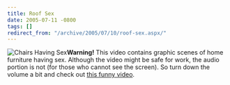 ```yaml
---
title: Roof Sex
date: 2005-07-11 -0800
tags: []
redirect_from: "/archive/2005/07/10/roof-sex.aspx/"
---
```


![Chairs Having
Sex](https://haacked.com/images/ChairsHavingSex.jpg)**Warning!** This
video contains graphic scenes of home furniture having sex. Although the
video might be safe for work, the audio portion is not (for those who
cannot see the screen). So turn down the volume a bit and check out
[this funny video](http://www.eatpes.com/roofsex.html).

